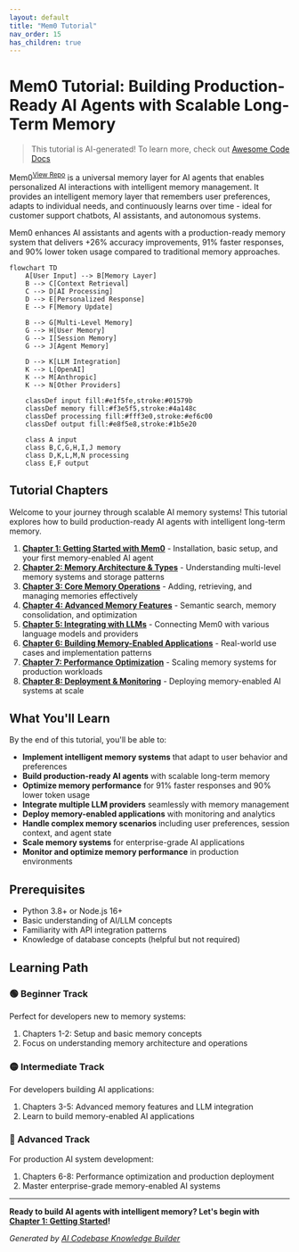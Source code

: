 ```yaml
---
layout: default
title: "Mem0 Tutorial"
nav_order: 15
has_children: true
---
```


# Mem0 Tutorial: Building Production-Ready AI Agents with Scalable Long-Term Memory

> This tutorial is AI-generated! To learn more, check out [Awesome Code Docs](https://github.com/johnxie/awesome-code-docs)

Mem0<sup>[View Repo](https://github.com/mem0ai/mem0)</sup> is a universal memory layer for AI agents that enables personalized AI interactions with intelligent memory management. It provides an intelligent memory layer that remembers user preferences, adapts to individual needs, and continuously learns over time - ideal for customer support chatbots, AI assistants, and autonomous systems.

Mem0 enhances AI assistants and agents with a production-ready memory system that delivers +26% accuracy improvements, 91% faster responses, and 90% lower token usage compared to traditional memory approaches.

```mermaid
flowchart TD
    A[User Input] --> B[Memory Layer]
    B --> C[Context Retrieval]
    C --> D[AI Processing]
    D --> E[Personalized Response]
    E --> F[Memory Update]

    B --> G[Multi-Level Memory]
    G --> H[User Memory]
    G --> I[Session Memory]
    G --> J[Agent Memory]

    D --> K[LLM Integration]
    K --> L[OpenAI]
    K --> M[Anthropic]
    K --> N[Other Providers]

    classDef input fill:#e1f5fe,stroke:#01579b
    classDef memory fill:#f3e5f5,stroke:#4a148c
    classDef processing fill:#fff3e0,stroke:#ef6c00
    classDef output fill:#e8f5e8,stroke:#1b5e20

    class A input
    class B,C,G,H,I,J memory
    class D,K,L,M,N processing
    class E,F output
```

## Tutorial Chapters

Welcome to your journey through scalable AI memory systems! This tutorial explores how to build production-ready AI agents with intelligent long-term memory.

1. **[Chapter 1: Getting Started with Mem0](01-getting-started.md)** - Installation, basic setup, and your first memory-enabled AI agent
2. **[Chapter 2: Memory Architecture & Types](02-memory-architecture.md)** - Understanding multi-level memory systems and storage patterns
3. **[Chapter 3: Core Memory Operations](03-memory-operations.md)** - Adding, retrieving, and managing memories effectively
4. **[Chapter 4: Advanced Memory Features](04-advanced-features.md)** - Semantic search, memory consolidation, and optimization
5. **[Chapter 5: Integrating with LLMs](05-llm-integration.md)** - Connecting Mem0 with various language models and providers
6. **[Chapter 6: Building Memory-Enabled Applications](06-memory-applications.md)** - Real-world use cases and implementation patterns
7. **[Chapter 7: Performance Optimization](07-performance-optimization.md)** - Scaling memory systems for production workloads
8. **[Chapter 8: Deployment & Monitoring](08-production-deployment.md)** - Deploying memory-enabled AI systems at scale

## What You'll Learn

By the end of this tutorial, you'll be able to:

- **Implement intelligent memory systems** that adapt to user behavior and preferences
- **Build production-ready AI agents** with scalable long-term memory
- **Optimize memory performance** for 91% faster responses and 90% lower token usage
- **Integrate multiple LLM providers** seamlessly with memory management
- **Deploy memory-enabled applications** with monitoring and analytics
- **Handle complex memory scenarios** including user preferences, session context, and agent state
- **Scale memory systems** for enterprise-grade AI applications
- **Monitor and optimize memory performance** in production environments

## Prerequisites

- Python 3.8+ or Node.js 16+
- Basic understanding of AI/LLM concepts
- Familiarity with API integration patterns
- Knowledge of database concepts (helpful but not required)

## Learning Path

### 🟢 Beginner Track
Perfect for developers new to memory systems:
1. Chapters 1-2: Setup and basic memory concepts
2. Focus on understanding memory architecture and operations

### 🟡 Intermediate Track
For developers building AI applications:
1. Chapters 3-5: Advanced memory features and LLM integration
2. Learn to build memory-enabled AI applications

### 🔴 Advanced Track
For production AI system development:
1. Chapters 6-8: Performance optimization and production deployment
2. Master enterprise-grade memory-enabled AI systems

---

**Ready to build AI agents with intelligent memory? Let's begin with [Chapter 1: Getting Started](01-getting-started.md)!**

*Generated by [AI Codebase Knowledge Builder](https://github.com/The-Pocket/Tutorial-Codebase-Knowledge)*
